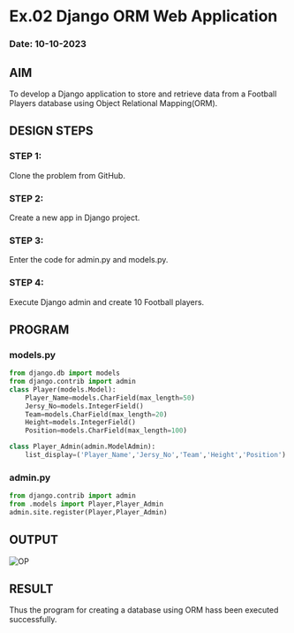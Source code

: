 # Ex.02 Django ORM Web Application
### Date: 10-10-2023
## AIM
To develop a Django application to store and retrieve data from a Football Players database using Object Relational Mapping(ORM).


## DESIGN STEPS

### STEP 1:
Clone the problem from GitHub.

### STEP 2:
Create a new app in Django project.

### STEP 3:
Enter the code for admin.py and models.py.

### STEP 4:
Execute Django admin and create 10 Football players.

## PROGRAM

### models.py
```py
from django.db import models
from django.contrib import admin
class Player(models.Model):
    Player_Name=models.CharField(max_length=50)
    Jersy_No=models.IntegerField()
    Team=models.CharField(max_length=20)
    Height=models.IntegerField()
    Position=models.CharField(max_length=100)

class Player_Admin(admin.ModelAdmin):
    list_display=('Player_Name','Jersy_No','Team','Height','Position')

```

### admin.py
```py
from django.contrib import admin
from .models import Player,Player_Admin
admin.site.register(Player,Player_Admin)
```

## OUTPUT
![OP](https://github.com/Kathir-2703/FWAD-EXP-2/assets/64436376/b0906469-130b-4b9f-a0ec-c84dc1af23b9)

## RESULT
Thus the program for creating a database using ORM hass been executed successfully.

